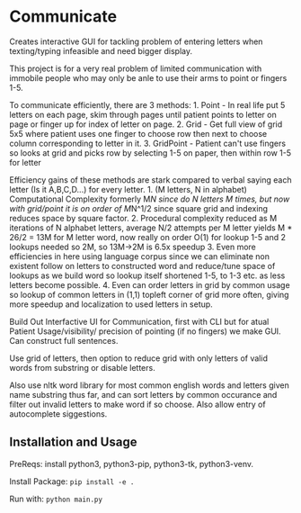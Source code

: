 # Communicate

Creates interactive GUI for tackling problem of entering letters when texting/typing infeasible and need bigger display.

This project is for a very real problem of limited communication with immobile people who may only be anle to use their arms to point or fingers 1-5.

To communicate efficiently, there are 3 methods:
    1. Point - In real life put 5 letters on each page, skim through pages until patient points to letter on page or finger up for index of letter on page.
    2. Grid - Get full view of grid 5x5 where patient uses one finger to choose row then next to choose column corresponding to letter in it.
    3. GridPoint - Patient can't use fingers so looks at grid and picks row by selecting 1-5 on paper, then within row 1-5 for letter

Efficiency gains of these methods are stark compared to verbal saying each letter (Is it A,B,C,D...) for every letter.
    1. (M letters, N in alphabet) Computational Complexity formerly M*N since do N letters M times, but now with grid/point it is on order of M*N^1/2 since square grid and indexing reduces space by square factor.
    2. Procedural complexity reduced as M iterations of N alphabet letters, average N/2 attempts per M letter yields M * 26/2 = 13M for M letter word, now really on order O(1) for lookup 1-5 and 2 lookups needed so 2M, so 13M->2M is 6.5x speedup
    3. Even more efficiencies in here using language corpus since we can eliminate non existent follow on letters to constructed word and reduce/tune space of lookups as we build word so lookup itself shortened 1-5, to 1-3 etc. as less letters become possible.
    4. Even can order letters in grid by common usage so lookup of common letters in (1,1) topleft corner of grid more often, giving more speedup and localization to used letters in setup.

Build Out Interfactive UI for Communication, first with CLI but for atual Patient Usage/visibility/ precision of pointing (if no fingers) we make GUI. Can construct full sentences.

Use grid of letters, then option to reduce grid with only letters of valid words from substring or disable letters.

Also use nltk word library for most common english words and letters given name substring thus far, and can sort letters by common occurance and filter out invalid letters to make word if so choose. Also allow entry of autocomplete siggestions.

## Installation and Usage
PreReqs: install python3, python3-pip, python3-tk, python3-venv. 

Install Package: `pip install -e .`

Run with: `python main.py`